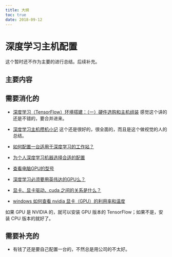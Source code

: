 ```yaml
---
title: 大纲
toc: true
date: 2018-09-12
---
```

# 深度学习主机配置

这个暂时还不作为主要的进行总结。后续补充。

## 主要内容













## 需要消化的

- [深度学习（TensorFlow）环境搭建：（一）硬件选购和主机组装](http://www.cnblogs.com/xuliangxing/p/7543977.html) 感觉这个讲的还是不错的，要合并进来。

- [深度学习主机攒机小记](http://www.52nlp.cn/%E6%B7%B1%E5%BA%A6%E5%AD%A6%E4%B9%A0%E4%B8%BB%E6%9C%BA%E6%94%92%E6%9C%BA%E5%B0%8F%E8%AE%B0) 这个还是很好的，很全面的，而且是这个做视觉的人的总结。
- [如何配置一台适用于深度学习的工作站？](https://www.zhihu.com/question/33996159)
- [为个人深度学习机器选择合适的配置](https://www.leiphone.com/news/201711/NmMUxybXwkxxYeo4.html)
- [查看电脑GPU的型号](https://jingyan.baidu.com/article/17bd8e524e14ac85ab2bb801.html)
- [深度学习必须要用英伟达的GPU么？](https://www.zhihu.com/question/269884580)
- [显卡、显卡驱动、cuda 之间的关系是什么？](https://www.zhihu.com/question/59184480)
- [windows 如何查看 nvidia 显卡（GPU）的利用率和温度](https://zhuanlan.zhihu.com/p/29005381)

如果 GPU 是 NVIDIA 的，就可以安装 GPU 版本的 TensorFlow；如果不是，安装 CPU 版本的就好了。


## 需要补充的

- 有钱了还是要自己配置一台的，不然总是用公司的不太好。
